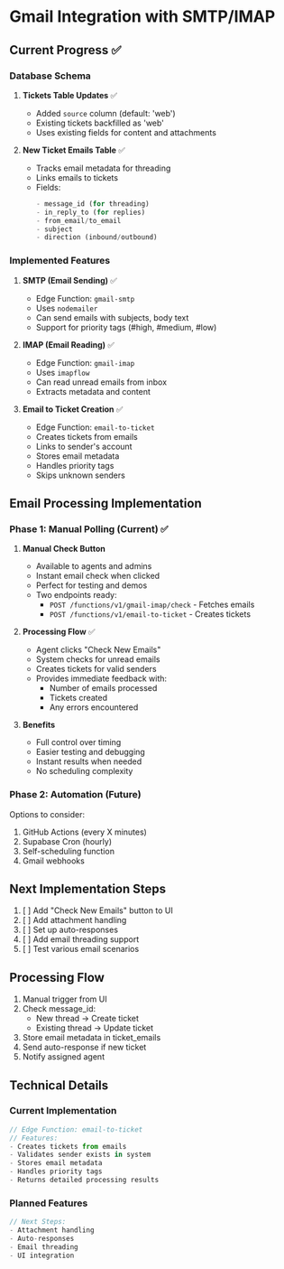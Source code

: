 # Gmail Integration with SMTP/IMAP

## Current Progress ✅

### Database Schema
1. **Tickets Table Updates** ✅
   - Added `source` column (default: 'web')
   - Existing tickets backfilled as 'web'
   - Uses existing fields for content and attachments

2. **New Ticket Emails Table** ✅
   - Tracks email metadata for threading
   - Links emails to tickets
   - Fields:
     ```sql
     - message_id (for threading)
     - in_reply_to (for replies)
     - from_email/to_email
     - subject
     - direction (inbound/outbound)
     ```

### Implemented Features
1. **SMTP (Email Sending)** ✅
   - Edge Function: `gmail-smtp`
   - Uses `nodemailer`
   - Can send emails with subjects, body text
   - Support for priority tags (#high, #medium, #low)

2. **IMAP (Email Reading)** ✅
   - Edge Function: `gmail-imap`
   - Uses `imapflow`
   - Can read unread emails from inbox
   - Extracts metadata and content

3. **Email to Ticket Creation** ✅
   - Edge Function: `email-to-ticket`
   - Creates tickets from emails
   - Links to sender's account
   - Stores email metadata
   - Handles priority tags
   - Skips unknown senders

## Email Processing Implementation

### Phase 1: Manual Polling (Current) ✅
1. **Manual Check Button**
   - Available to agents and admins
   - Instant email check when clicked
   - Perfect for testing and demos
   - Two endpoints ready:
     - `POST /functions/v1/gmail-imap/check` - Fetches emails
     - `POST /functions/v1/email-to-ticket` - Creates tickets

2. **Processing Flow** ✅
   - Agent clicks "Check New Emails"
   - System checks for unread emails
   - Creates tickets for valid senders
   - Provides immediate feedback with:
     - Number of emails processed
     - Tickets created
     - Any errors encountered

3. **Benefits**
   - Full control over timing
   - Easier testing and debugging
   - Instant results when needed
   - No scheduling complexity

### Phase 2: Automation (Future)
Options to consider:
1. GitHub Actions (every X minutes)
2. Supabase Cron (hourly)
3. Self-scheduling function
4. Gmail webhooks

## Next Implementation Steps
1. [ ] Add "Check New Emails" button to UI
2. [ ] Add attachment handling
3. [ ] Set up auto-responses
4. [ ] Add email threading support
5. [ ] Test various email scenarios

## Processing Flow
1. Manual trigger from UI
2. Check message_id:
   - New thread → Create ticket
   - Existing thread → Update ticket
3. Store email metadata in ticket_emails
4. Send auto-response if new ticket
5. Notify assigned agent

## Technical Details

### Current Implementation
```typescript
// Edge Function: email-to-ticket
// Features:
- Creates tickets from emails
- Validates sender exists in system
- Stores email metadata
- Handles priority tags
- Returns detailed processing results
```

### Planned Features
```typescript
// Next Steps:
- Attachment handling
- Auto-responses
- Email threading
- UI integration
``` 